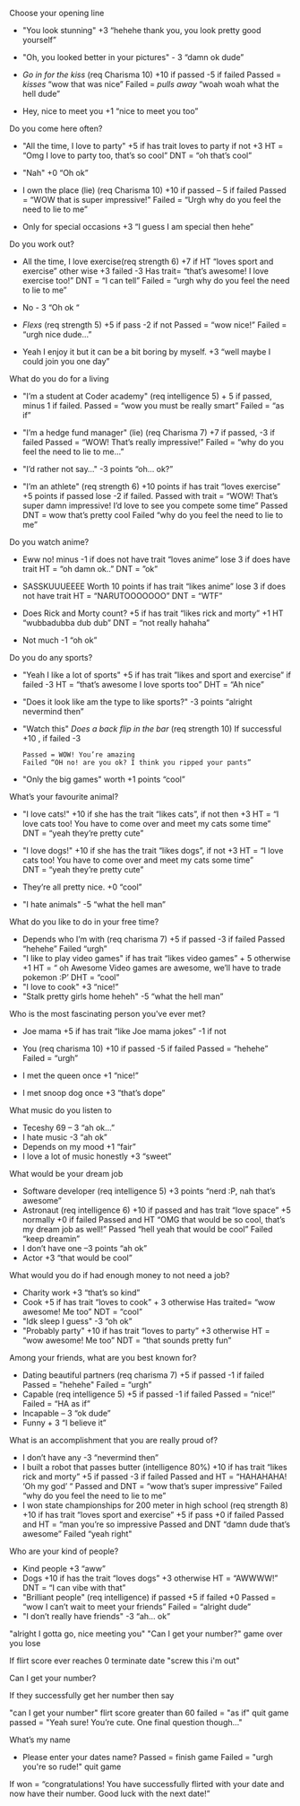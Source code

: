 Choose your opening line 

    
-   "You look stunning"     +3
        “hehehe thank you, you look pretty good yourself”

-   "Oh, you looked better in your pictures"    - 3
        “damn ok dude”

-   *Go in for the kiss* (req Charisma 10)      +10 if passed -5 if failed
        Passed = *kisses* “wow that was nice”
        Failed = *pulls away* “woah woah what the hell dude”

-   Hey, nice to meet you +1
        “nice to meet you too”



Do you come here often?

-	"All the time, I love to party"     +5 if has trait loves to party if not +3
        HT = “Omg I love to party too, that’s so cool”
        DNT = “oh that’s cool”

-	"Nah" +0
        “Oh ok” 

-	I own the place (lie) (req Charisma 10)     +10 if passed – 5 if failed 
        Passed = “WOW that is super impressive!”
        Failed = “Urgh why do you feel the need to lie to me”

-	Only for special occasions      +3 
        “I guess I am special then hehe”

Do you work out?

-	All the time, I love exercise(req strength 6)       +7 if HT “loves sport and exercise” other wise +3 failed -3
        Has trait= “that’s awesome! I love exercise too!”
        DNT = “I can tell”
        Failed = “urgh why do you feel the need to lie to me”

-	 No  - 3
        “Oh ok “

-	*Flexs* (req strength 5)   +5 if pass -2 if not 
        Passed = “wow nice!”
        Failed = “urgh nice dude…”

-	Yeah I enjoy it but it can be a bit boring by myself.  +3
        “well maybe I could join you one day”

What do you do for a living 
-	"I’m a student at Coder academy" (req intelligence 5)     + 5 if passed, minus 1 if failed.
        Passed = “wow you must be really smart”
        Failed = “as if”

-	"I’m a hedge fund manager" (lie) (req Charisma 7)  +7 if passed, -3 if failed 
        Passed = “WOW! That’s really impressive!”
        Failed = “why do you feel the need to lie to me…”

-	"I’d rather not say…"         -3 points
        “oh… ok?”

-	"I’m an athlete" (req strength 6)      +10 points if has trait “loves exercise” +5 points if passed lose -2 if failed. 
        Passed with trait = “WOW! That’s super damn impressive! I’d love to see you compete some time”
        Passed DNT = wow that’s pretty cool 
        Failed “why do you feel the need to lie to me”

Do you watch anime?

-	Eww no! minus -1 if does not have trait “loves anime” lose 3 if does have trait
        HT = “oh damn ok..”
        DNT = ”ok”

-	SASSKUUUEEEE Worth 10 points if has trait “likes anime” lose 3 if does not have trait
        HT = “NARUTOOOOOOO”
        DNT = “WTF”

-	Does Rick and Morty count? +5 if has trait “likes rick and morty” +1 
        HT “wubbadubba dub dub”
        DNT = “not really hahaha”

-	Not much -1 
        “oh ok”


Do you do any sports?

-	"Yeah I like a lot of sports" +5 if has trait ”likes and sport and exercise” if failed -3 
        HT = “that’s awesome I love sports too”
        DHT = “Ah nice”

-	"Does it look like am the type to like sports?" -3 points
        “alright nevermind then” 

-	"Watch this"  *Does a back flip in the bar* (req strength 10) If successful +10 , if failed -3 

        Passed = WOW! You’re amazing 
        Failed “OH no! are you ok? I think you ripped your pants”

-	"Only the big games" worth +1 points
        “cool”

What’s your favourite animal?

-	"I love cats!"      +10 if she has the trait “likes cats”, if not then +3 
HT = “I love cats too! You have to come over and meet my cats some time”\
DNT = “yeah they’re pretty cute”

-	"I love dogs!"      +10 if she has the trait “likes dogs”, if not +3
        HT = “I love cats too! You have to come over and meet my cats some time”\
        DNT = “yeah they’re pretty cute”

-	They’re all pretty nice. +0
        “cool”
-	"I hate animals" -5
        “what the hell man”

What do you like to do in your free time?
-	Depends who I’m with (req charisma 7) +5 if passed -3 if failed 
        Passed “hehehe”
        Failed “urgh”
-	"I like to play video games" if has trait “likes video games” + 5 otherwise +1
        HT = “ oh Awesome Video games are awesome, we’ll have to trade pokemon :P’
        DHT = “cool”
-	"I love to cook" +3
        “nice!”
-	"Stalk pretty girls home heheh" -5
        “what the hell man”

Who is the most fascinating person you've ever met?
-	Joe mama  +5 if has trait “like Joe mama jokes” -1 if not 

-	You (req charisma 10) +10 if passed -5 if failed 
        Passed = “hehehe”
        Failed = “urgh”
-	I met the queen once +1 
        “nice!”
-	I met snoop dog once +3 
        “that’s dope”

What music do you listen to 
-	Teceshy 69 – 3 
        “ah ok…”
-	I hate music -3 
        “ah ok”
-	Depends on my mood +1
        “fair”
-	I love a lot of music honestly +3 
        “sweet”

What would be your dream job 
-	Software developer (req intelligence 5) +3 points
        “nerd :P, nah that’s awesome”
-	Astronaut (req intelligence 6) +10 if passed and has trait “love space” +5 normally +0 if failed 
        Passed and HT “OMG that would be so cool, that’s my dream job as well!”
        Passed “hell yeah that would be cool”
        Failed “keep dreamin”
-	I don’t have one –3 points 
        “ah ok”
-	Actor +3
        “that would be cool”

What would you do if had enough money to not need a job?
-	Charity work +3 
        “that’s so kind”
-	Cook +5 if has trait “loves to cook” + 3 otherwise
        Has traited= “wow awesome! Me too”
        NDT = “cool”
-	"Idk sleep I guess" -3 
        “oh ok”
-	"Probably party" +10 if has trait “loves to party” +3 otherwise
HT = “wow awesome! Me too”
NDT = “that sounds pretty fun”


Among your friends, what are you best known for?
-	Dating beautiful partners (req charisma 7) +5 if passed -1 if failed 
        Passed = "hehehe" 
        Failed = “urgh”
-	Capable (req intelligence 5) +5 if passed -1 if failed
        Passed = “nice!”
        Failed = “HA as if”
-	Incapable – 3 
        “ok dude”
-	Funny + 3
        “I believe it”

What is an accomplishment that you are really proud of?
-	I don’t have any -3 
        “nevermind then”
-	I built a robot that passes butter (intelligence 80%) +10 if has trait “likes rick and morty” +5 if passed -3 if failed
        Passed and HT = “HAHAHAHA! ‘Oh my god’ “
        Passed and DNT = “wow that’s super impressive”
        Failed “why do you feel the need to lie to me”
-	I won state championships for 200 meter  in high school (req strength 8) +10 if has trait “loves sport and exercise” +5 if pass +0 if failed 
        Passed and HT = “man you’re so impressive 
        Passed and DNT “damn dude that’s awesome”
        Failed “yeah right"

Who are your kind of people?
-	Kind people +3 
        “aww”
-	Dogs +10 if has the trait “loves dogs” +3 otherwise
        HT = “AWWWW!”
        DNT = “I can vibe with that”
-	"Brilliant people" (req intelligence) if passed +5 if failed +0 
        Passed = “wow I can’t wait to meet your friends”
        Failed = “alright dude”
-	"I don’t really have friends" -3
        “ah… ok”

"alright I gotta go, nice meeting you"
 "Can I get your number?"
game over you lose 


If flirt score ever reaches 0 terminate date 
"screw this i'm out" 

Can I get your number?



If they successfully get her number then say

"can I get your number" flirt score greater than 60 
failed = "as if" quit game 
passed = "Yeah sure! You’re cute. One final question though…"

What’s my name 
-	Please enter your dates name? 
Passed = finish game 
Failed = "urgh you're so rude!" quit game 



If won = “congratulations! You have successfully flirted with your date and now have their number. Good luck with the next date!”
